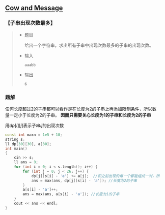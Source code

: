 ## [Cow and Message](https://codeforces.com/contest/1307/problem/C)

### 【子串出现次数最多】

> - 题目
>
>   给出一个字符串，求出所有子串中出现次数最多的子串的出现次数。
>
> - 输入
>
>   ```
>   aaabb
>   ```
>
> - 输出
>
>   ```
>   6
>   ```

### 题解

任何长度超过2的子串都可以看作是在长度为2的子串上再添加限制条件，所以数量一定小于长度为2的子串。
**因而只需要关心长度为1的子串和长度为2的子串**

用$dp[i][j]$表示子串$ij$的出现次数

```c++
const int maxn = 1e5 + 10;
string s;
ll dp[30][30], a[30];
int main()
{
    cin >> s;
    ll ans = 0;
    for (int i = 0; i < s.length(); i++) {
        for (int j = 0; j < 26; j++) {
            dp[j][s[i] - 'a'] += a[j];	//和之前出现的每一个都能组成一对，所以+=之前出现次数
            ans = max(ans, dp[j][s[i] - 'a']); //长度为2的子串
        }
        a[s[i] - 'a']++;
        ans = max(ans, a[s[i] - 'a']); //长度为1的子串
    }
    cout << ans << endl;
}
```

